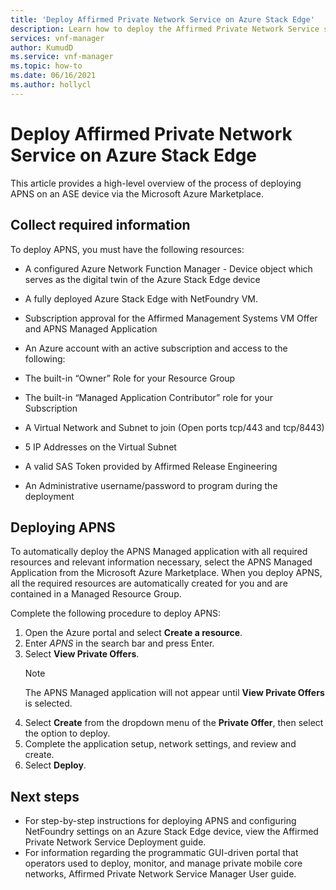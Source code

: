 ```yaml
---
title: 'Deploy Affirmed Private Network Service on Azure Stack Edge'
description: Learn how to deploy the Affirmed Private Network Service solution 
services: vnf-manager
author: KumudD
ms.service: vnf-manager
ms.topic: how-to    
ms.date: 06/16/2021
ms.author: hollycl
---
```

# Deploy Affirmed Private Network Service on Azure Stack Edge

This article provides a high-level overview of the process of deploying APNS on an ASE device via the Microsoft Azure Marketplace.

## Collect required information
To deploy APNS, you must have the following resources:
- A configured Azure Network Function Manager - Device object which serves as the digital twin of the Azure Stack Edge device 

- A fully deployed Azure Stack Edge with NetFoundry VM. 

- Subscription approval for the Affirmed Management Systems VM Offer and APNS Managed Application 

- An Azure account with an active subscription and access to the following:  

- The built-in “Owner” Role for your Resource Group  

- The built-in “Managed Application Contributor” role for your Subscription 

- A Virtual Network and Subnet to join (Open ports tcp/443 and tcp/8443) 

- 5 IP Addresses on the Virtual Subnet 

- A valid SAS Token provided by Affirmed Release Engineering  

- An Administrative username/password to program during the deployment 
    
## Deploying APNS

To automatically deploy the APNS Managed application with all required resources and relevant information necessary, select the APNS Managed Application from the Microsoft Azure Marketplace. When you deploy APNS, all the required resources are automatically created for you and are contained in a Managed Resource Group. 

Complete the following procedure to deploy APNS:
1.	Open the Azure portal and select **Create a resource**.
2.	Enter *APNS* in the search bar and press Enter.
3.	Select **View Private Offers**. 
    > [!NOTE]
    > The APNS Managed application will not appear until **View Private Offers** is selected.
4.	Select **Create** from the dropdown menu of the **Private Offer**, then select the option to deploy.
5.	Complete the application setup, network settings, and review and create.
6.	Select **Deploy**.

## Next steps

- For step-by-step instructions for deploying APNS and configuring NetFoundry settings on an Azure Stack Edge device, view the Affirmed Private Network Service Deployment guide.
- For information regarding the programmatic GUI-driven portal that operators used to deploy, monitor, and manage private mobile core networks, Affirmed Private Network Service Manager User guide. 